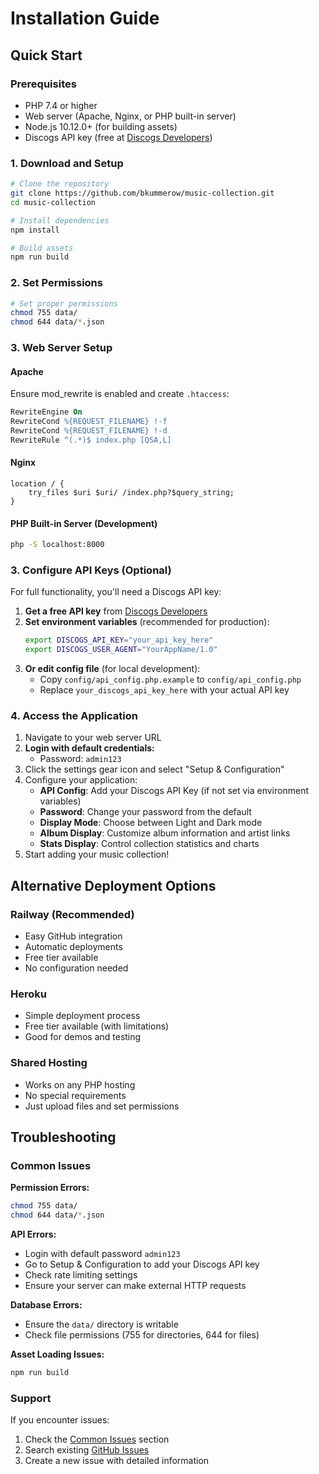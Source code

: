 # Installation Guide

## Quick Start

### Prerequisites
- PHP 7.4 or higher
- Web server (Apache, Nginx, or PHP built-in server)
- Node.js 10.12.0+ (for building assets)
- Discogs API key (free at [Discogs Developers](https://www.discogs.com/settings/developers))

### 1. Download and Setup

```bash
# Clone the repository
git clone https://github.com/bkummerow/music-collection.git
cd music-collection

# Install dependencies
npm install

# Build assets
npm run build
```

### 2. Set Permissions

```bash
# Set proper permissions
chmod 755 data/
chmod 644 data/*.json
```

### 3. Web Server Setup

#### Apache
Ensure mod_rewrite is enabled and create `.htaccess`:
```apache
RewriteEngine On
RewriteCond %{REQUEST_FILENAME} !-f
RewriteCond %{REQUEST_FILENAME} !-d
RewriteRule ^(.*)$ index.php [QSA,L]
```

#### Nginx
```nginx
location / {
    try_files $uri $uri/ /index.php?$query_string;
}
```

#### PHP Built-in Server (Development)
```bash
php -S localhost:8000
```

### 3. Configure API Keys (Optional)

For full functionality, you'll need a Discogs API key:

1. **Get a free API key** from [Discogs Developers](https://www.discogs.com/settings/developers)
2. **Set environment variables** (recommended for production):
   ```bash
   export DISCOGS_API_KEY="your_api_key_here"
   export DISCOGS_USER_AGENT="YourAppName/1.0"
   ```
3. **Or edit config file** (for local development):
   - Copy `config/api_config.php.example` to `config/api_config.php`
   - Replace `your_discogs_api_key_here` with your actual API key

### 4. Access the Application

1. Navigate to your web server URL
2. **Login with default credentials:**
   - Password: `admin123`
3. Click the settings gear icon and select "Setup & Configuration"
4. Configure your application:
   - **API Config**: Add your Discogs API Key (if not set via environment variables)
   - **Password**: Change your password from the default
   - **Display Mode**: Choose between Light and Dark mode
   - **Album Display**: Customize album information and artist links
   - **Stats Display**: Control collection statistics and charts
5. Start adding your music collection!

## Alternative Deployment Options

### Railway (Recommended)
- Easy GitHub integration
- Automatic deployments
- Free tier available
- No configuration needed

### Heroku
- Simple deployment process
- Free tier available (with limitations)
- Good for demos and testing

### Shared Hosting
- Works on any PHP hosting
- No special requirements
- Just upload files and set permissions

## Troubleshooting

### Common Issues

**Permission Errors:**
```bash
chmod 755 data/
chmod 644 data/*.json
```

**API Errors:**
- Login with default password `admin123`
- Go to Setup & Configuration to add your Discogs API key
- Check rate limiting settings
- Ensure your server can make external HTTP requests

**Database Errors:**
- Ensure the `data/` directory is writable
- Check file permissions (755 for directories, 644 for files)

**Asset Loading Issues:**
```bash
npm run build
```

### Support

If you encounter issues:
1. Check the [Common Issues](readme.md#common-issues) section
2. Search existing [GitHub Issues](https://github.com/yourusername/music-collection-manager/issues)
3. Create a new issue with detailed information

